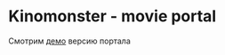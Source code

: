 # Kinomonster - movie portal

   Смотрим <a href="https://n1rvanas.github.io/Kinomonster">демо</a> версию портала
